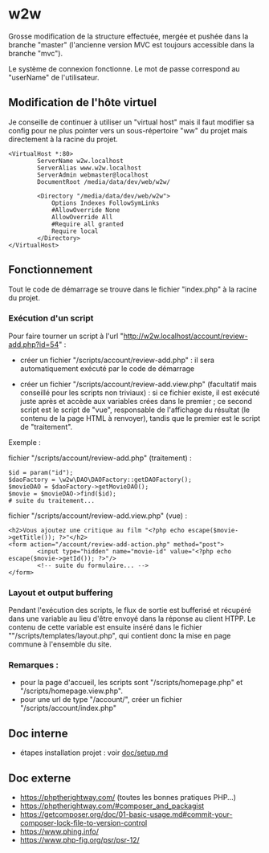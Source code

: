 # w2w

Grosse modification de la structure effectuée, mergée et pushée dans la branche "master" (l'ancienne version MVC est toujours accessible dans la branche "mvc").

Le système de connexion fonctionne. Le mot de passe correspond au "userName" de l'utilisateur.

## Modification de l'hôte virtuel

Je conseille de continuer à utiliser un "virtual host" mais il faut modifier sa config pour ne plus pointer vers un sous-répertoire "ww" du projet mais directement à la racine du projet.

```
<VirtualHost *:80>
        ServerName w2w.localhost
        ServerAlias www.w2w.localhost
        ServerAdmin webmaster@localhost
        DocumentRoot /media/data/dev/web/w2w/

        <Directory "/media/data/dev/web/w2w">
            Options Indexes FollowSymLinks
            #AllowOverride None
            AllowOverride All
            #Require all granted
            Require local
        </Directory>
</VirtualHost>
```

## Fonctionnement

Tout le code de démarrage se trouve dans le fichier "index.php" à la racine du projet.

### Exécution d'un script
Pour faire tourner un script à l'url "http://w2w.localhost/account/review-add.php?id=54" :

- créer un fichier "<racine du projet>/scripts/account/review-add.php" : il sera automatiquement exécuté par le code de démarrage

- créer un fichier "<racine du projet>/scripts/account/review-add.view.php" (facultatif mais conseillé pour les scripts non triviaux) : si ce fichier existe, il est exécuté juste après et accède aux variables crées dans le premier ; ce second script est le script de "vue", responsable de l'affichage du résultat (le contenu de la page HTML à renvoyer), tandis que le premier est le script de "traitement".

Exemple :

fichier "<racine du projet>/scripts/account/review-add.php" (traitement) :
```
$id = param("id");
$daoFactory = \w2w\DAO\DAOFactory::getDAOFactory();
$movieDAO = $daoFactory->getMovieDAO();
$movie = $movieDAO->find($id);
# suite du traitement...
```

fichier "<racine du projet>/scripts/account/review-add.view.php" (vue) :
```
<h2>Vous ajoutez une critique au film "<?php echo escape($movie->getTitle()); ?>"</h2>
<form action="/account/review-add-action.php" method="post">
        <input type="hidden" name="movie-id" value="<?php echo escape($movie->getId()); ?>"/>
        <!-- suite du formulaire... -->
</form>
```

### Layout et output buffering

Pendant l'exécution des scripts, le flux de sortie est bufferisé et récupéré dans une variable au lieu d'être envoyé dans la réponse au client HTPP. Le contenu de cette variable est ensuite inséré dans le fichier ""<racine du projet>/scripts/templates/layout.php", qui contient donc la mise en page commune à l'ensemble du site.

### Remarques :

- pour la page d'accueil, les scripts sont "<racine du projet>/scripts/homepage.php" et "<racine du projet>/scripts/homepage.view.php".
- pour une url de type "/account/", créer un fichier "<racine du projet>/scripts/account/index.php"








## Doc interne

- étapes installation projet : voir [doc/setup.md](https://github.com/PAC-2019-2020-films/w2w/blob/master/doc/setup.md)

## Doc externe

- https://phptherightway.com/ (toutes les bonnes pratiques PHP...)
- https://phptherightway.com/#composer_and_packagist
- https://getcomposer.org/doc/01-basic-usage.md#commit-your-composer-lock-file-to-version-control
- https://www.phing.info/ 
- https://www.php-fig.org/psr/psr-12/ 




